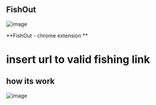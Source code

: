 ## FishOut
![image](https://user-images.githubusercontent.com/32880198/126911998-18e3972c-0ad5-41b5-85c8-3fe21f18e736.png)

**FishOut - chrome extension **

# insert url to valid fishing link

## how its work
![image](https://user-images.githubusercontent.com/32880198/126912017-ea69eeb7-d394-481e-89c1-055064882058.png)

